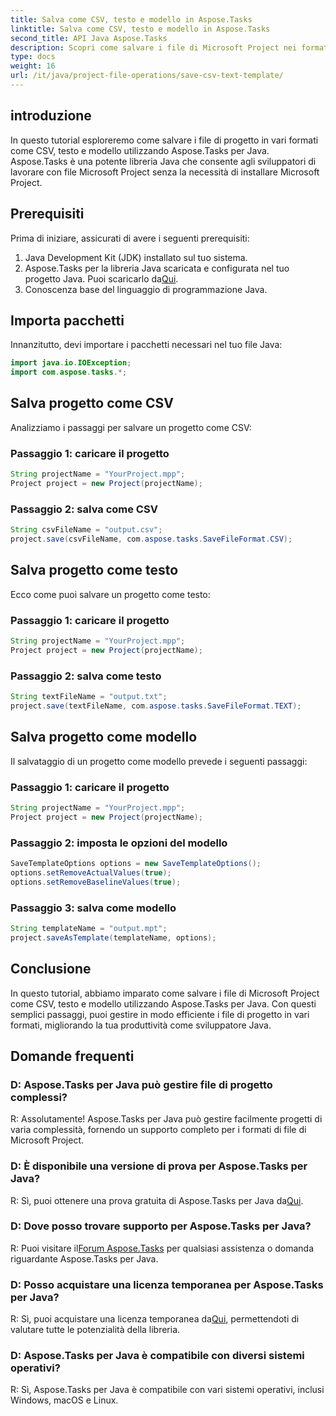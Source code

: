 ```yaml
---
title: Salva come CSV, testo e modello in Aspose.Tasks
linktitle: Salva come CSV, testo e modello in Aspose.Tasks
second_title: API Java Aspose.Tasks
description: Scopri come salvare i file di Microsoft Project nei formati CSV, testo e modello utilizzando Aspose.Tasks per Java.
type: docs
weight: 16
url: /it/java/project-file-operations/save-csv-text-template/
---
```

## introduzione
In questo tutorial esploreremo come salvare i file di progetto in vari formati come CSV, testo e modello utilizzando Aspose.Tasks per Java. Aspose.Tasks è una potente libreria Java che consente agli sviluppatori di lavorare con file Microsoft Project senza la necessità di installare Microsoft Project.
## Prerequisiti
Prima di iniziare, assicurati di avere i seguenti prerequisiti:
1. Java Development Kit (JDK) installato sul tuo sistema.
2.  Aspose.Tasks per la libreria Java scaricata e configurata nel tuo progetto Java. Puoi scaricarlo da[Qui](https://releases.aspose.com/tasks/java/).
3. Conoscenza base del linguaggio di programmazione Java.

## Importa pacchetti
Innanzitutto, devi importare i pacchetti necessari nel tuo file Java:
```java
import java.io.IOException;
import com.aspose.tasks.*;
```
## Salva progetto come CSV
Analizziamo i passaggi per salvare un progetto come CSV:
### Passaggio 1: caricare il progetto
```java
String projectName = "YourProject.mpp";
Project project = new Project(projectName);
```
### Passaggio 2: salva come CSV
```java
String csvFileName = "output.csv";
project.save(csvFileName, com.aspose.tasks.SaveFileFormat.CSV);
```
## Salva progetto come testo
Ecco come puoi salvare un progetto come testo:
### Passaggio 1: caricare il progetto
```java
String projectName = "YourProject.mpp";
Project project = new Project(projectName);
```
### Passaggio 2: salva come testo
```java
String textFileName = "output.txt";
project.save(textFileName, com.aspose.tasks.SaveFileFormat.TEXT);
```
## Salva progetto come modello
Il salvataggio di un progetto come modello prevede i seguenti passaggi:
### Passaggio 1: caricare il progetto
```java
String projectName = "YourProject.mpp";
Project project = new Project(projectName);
```
### Passaggio 2: imposta le opzioni del modello
```java
SaveTemplateOptions options = new SaveTemplateOptions();
options.setRemoveActualValues(true);
options.setRemoveBaselineValues(true);
```
### Passaggio 3: salva come modello
```java
String templateName = "output.mpt";
project.saveAsTemplate(templateName, options);
```

## Conclusione
In questo tutorial, abbiamo imparato come salvare i file di Microsoft Project come CSV, testo e modello utilizzando Aspose.Tasks per Java. Con questi semplici passaggi, puoi gestire in modo efficiente i file di progetto in vari formati, migliorando la tua produttività come sviluppatore Java.
## Domande frequenti
### D: Aspose.Tasks per Java può gestire file di progetto complessi?
R: Assolutamente! Aspose.Tasks per Java può gestire facilmente progetti di varia complessità, fornendo un supporto completo per i formati di file di Microsoft Project.
### D: È disponibile una versione di prova per Aspose.Tasks per Java?
 R: Sì, puoi ottenere una prova gratuita di Aspose.Tasks per Java da[Qui](https://releases.aspose.com/).
### D: Dove posso trovare supporto per Aspose.Tasks per Java?
 R: Puoi visitare il[Forum Aspose.Tasks](https://forum.aspose.com/c/tasks/15) per qualsiasi assistenza o domanda riguardante Aspose.Tasks per Java.
### D: Posso acquistare una licenza temporanea per Aspose.Tasks per Java?
 R: Sì, puoi acquistare una licenza temporanea da[Qui](https://purchase.aspose.com/temporary-license/), permettendoti di valutare tutte le potenzialità della libreria.
### D: Aspose.Tasks per Java è compatibile con diversi sistemi operativi?
R: Sì, Aspose.Tasks per Java è compatibile con vari sistemi operativi, inclusi Windows, macOS e Linux.